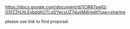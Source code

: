 https://docs.google.com/document/d/1ClR67swIQ-G5fZZhUtLExbdqhUTLgSYecsUZ7dusMdI/edit?usp=sharing

please use link to find proposal. 